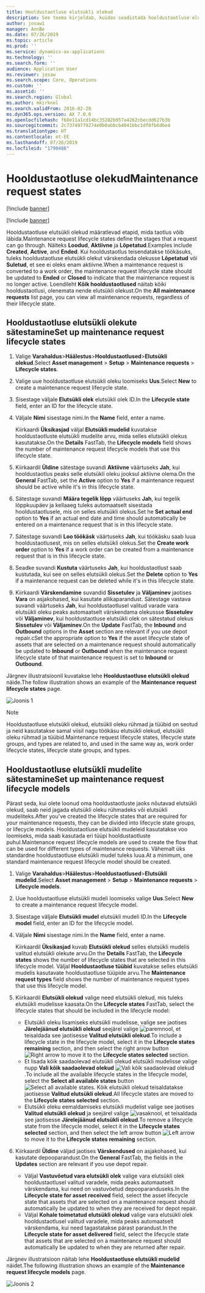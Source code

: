 ```yaml
---
title: Hooldustaotluse elutsükli olekud
description: See teema kirjeldab, kuidas seadistada hooldustaotluse elutsükli olekuid varahalduses.
author: josaw1
manager: AnnBe
ms.date: 07/26/2019
ms.topic: article
ms.prod: ''
ms.service: dynamics-ax-applications
ms.technology: ''
ms.search.form: ''
audience: Application User
ms.reviewer: josaw
ms.search.scope: Core, Operations
ms.custom: ''
ms.assetid: ''
ms.search.region: Global
ms.author: mkirknel
ms.search.validFrom: 2016-02-28
ms.dyn365.ops.version: AX 7.0.0
ms.openlocfilehash: f68e11a1cd14bc35282b957a4262cbecdd627b3b
ms.sourcegitcommit: 2c73749779274e0b0abbcb4041bbc1df0fb6d6e4
ms.translationtype: HT
ms.contentlocale: et-EE
ms.lasthandoff: 07/26/2019
ms.locfileid: "1790486"
---
```

# <a name="maintenance-request-states"></a><span data-ttu-id="5b504-103">Hooldustaotluse olekud</span><span class="sxs-lookup"><span data-stu-id="5b504-103">Maintenance request states</span></span>

[!include [banner](../../includes/banner.md)]

[!include [banner](../../includes/preview-banner.md)]


<span data-ttu-id="5b504-104">Hooldustaotluse elutsükli olekud määratlevad etapid, mida taotlus võib läbida.</span><span class="sxs-lookup"><span data-stu-id="5b504-104">Maintenance request lifecycle states define the stages that a request can go through.</span></span> <span data-ttu-id="5b504-105">Näiteks **Loodud**, **Aktiivne** ja **Lõpetatud**.</span><span class="sxs-lookup"><span data-stu-id="5b504-105">Examples include **Created**, **Active**, and **Ended**.</span></span> <span data-ttu-id="5b504-106">Kui hooldustaotlus teisendatakse töökäsuks, tuleks hooldustaotluse elutsükli olekut värskendada olekusse **Lõpetatud** või **Suletud**, et see ei oleks enam aktiivne.</span><span class="sxs-lookup"><span data-stu-id="5b504-106">When a maintenance request is converted to a work order, the maintenance request lifecycle state should be updated to **Ended** or **Closed** to indicate that the maintenance request is no longer active.</span></span> <span data-ttu-id="5b504-107">Loendileht **Kõik hooldustaotlused** näitab kõiki hooldustaotlusi, olenemata nende elutsükli olekust.</span><span class="sxs-lookup"><span data-stu-id="5b504-107">On the **All maintenance requests** list page, you can view all maintenance requests, regardless of their lifecycle state.</span></span>

## <a name="set-up-maintenance-request-lifecycle-states"></a><span data-ttu-id="5b504-108">Hooldustaotluse elutsükli olekute sätestamine</span><span class="sxs-lookup"><span data-stu-id="5b504-108">Set up maintenance request lifecycle states</span></span>

1. <span data-ttu-id="5b504-109">Valige **Varahaldus**\>**Häälestus**\>**Hooldustaotlused**\>**Elutsükli olekud**.</span><span class="sxs-lookup"><span data-stu-id="5b504-109">Select **Asset management** \> **Setup** \> **Maintenance requests** \> **Lifecycle states**.</span></span>
2. <span data-ttu-id="5b504-110">Valige uue hooldustaotluse elutsükli oleku loomiseks **Uus**.</span><span class="sxs-lookup"><span data-stu-id="5b504-110">Select **New** to create a maintenance request lifecycle state.</span></span>
3. <span data-ttu-id="5b504-111">Sisestage väljale **Elutsükli olek** elutsükli olek ID.</span><span class="sxs-lookup"><span data-stu-id="5b504-111">In the **Lifecycle state** field, enter an ID for the lifecycle state.</span></span>
4. <span data-ttu-id="5b504-112">Väljale **Nimi** sisestage nimi.</span><span class="sxs-lookup"><span data-stu-id="5b504-112">In the **Name** field, enter a name.</span></span>

    <span data-ttu-id="5b504-113">Kiirkaardi **Üksikasjad** väljal **Elutsükli mudelid** kuvatakse hooldustaotluste elutsükli mudelite arvu, mida selles elutsükli olekus kasutatakse.</span><span class="sxs-lookup"><span data-stu-id="5b504-113">On the **Details** FastTab, the **Lifecycle models** field shows the number of maintenance request lifecycle models that use this lifecycle state.</span></span>

5. <span data-ttu-id="5b504-114">Kiirkaardil **Üldine** sätestage suvandi **Aktiivne** väärtuseks **Jah**, kui hooldustaotlus peaks selle elutsükli oleku jooksul aktiivne olema.</span><span class="sxs-lookup"><span data-stu-id="5b504-114">On the **General** FastTab, set the **Active** option to **Yes** if a maintenance request should be active while it's in this lifecycle state.</span></span>
6. <span data-ttu-id="5b504-115">Sätestage suvandi **Määra tegelik lõpp** väärtuseks **Jah**, kui tegelik lõppkuupäev ja kellaaeg tuleks automaatselt sisestada hooldustaotlusele, mis on selles elutsükli olekus.</span><span class="sxs-lookup"><span data-stu-id="5b504-115">Set he **Set actual end** option to **Yes** if an actual end date and time should automatically be entered on a maintenance request that is in this lifecycle state.</span></span>
7. <span data-ttu-id="5b504-116">Sätestage suvandi **Loo töökäsk** väärtuseks **Jah**, kui töökäsku saab luua hooldustaotlusest, mis on selles elutsükli olekus.</span><span class="sxs-lookup"><span data-stu-id="5b504-116">Set the **Create work order** option to **Yes** if a work order can be created from a maintenance request that is in this lifecycle state.</span></span>
8. <span data-ttu-id="5b504-117">Seadke suvandi **Kustuta** väärtuseks **Jah**, kui hooldustaotlust saab kustutada, kui see on selles elutsükli olekus.</span><span class="sxs-lookup"><span data-stu-id="5b504-117">Set the **Delete** option to **Yes** if a maintenance request can be deleted while it's in this lifecycle state.</span></span>
9. <span data-ttu-id="5b504-118">Kiirkaardi **Värskendamine** suvandid **Sissetulev** ja **Väljaminev** jaotises **Vara** on asjakohased, kui kasutate allikaparandust. Sätestage vastava suvandi väärtuseks **Jah**, kui hooldustaotlusel valitud varade vara elutsükli oleku peaks automaatselt värskendama olekussse **Sissetulev** või **Väljaminev**, kui hooldustaotluse elutsükli olek on sätestatud olekus **Sissetulev** või **Väljaminev**.</span><span class="sxs-lookup"><span data-stu-id="5b504-118">On the **Update** FastTab, the **Inbound** and **Outbound** options in the **Asset** section are relevant if you use depot repair.cSet the appropriate option to **Yes** if the asset lifecycle state of assets that are selected on a maintenance request should automatically be updated to **Inbound** or **Outbound** when the maintenance request lifecycle state of that maintenance request is set to **Inbound** or **Outbound**.</span></span>

<span data-ttu-id="5b504-119">Järgnev illustratsioonil kuvatakse lehe **Hooldustaotluse elutsükli olekud** näide.</span><span class="sxs-lookup"><span data-stu-id="5b504-119">The follow illustration shows an example of the **Maintenance request lifecycle states** page.</span></span>

![Joonis 1](media/02-setup-for-requests.png)

> [!NOTE]
> <span data-ttu-id="5b504-121">Hooldustaotluse elutsükli olekud, elutsükli oleku rühmad ja tüübid on seotud ja neid kasutatakse samal viisil nagu töökäsu elutsükli olekud, elutsükli oleku rühmad ja tüübid.</span><span class="sxs-lookup"><span data-stu-id="5b504-121">Maintenance request lifecycle states, lifecycle state groups, and types are related to, and used in the same way as, work order lifecycle states, lifecycle state groups, and types.</span></span> 

## <a name="set-up-maintenance-request-lifecycle-models"></a><span data-ttu-id="5b504-122">Hooldustaotluse elutsükli mudelite sätestamine</span><span class="sxs-lookup"><span data-stu-id="5b504-122">Set up maintenance request lifecycle models</span></span>

<span data-ttu-id="5b504-123">Pärast seda, kui olete loonud oma hooldustaotluste jaoks nõutavad elutsükli olekud, saab neid jagada elutsükli oleku rühmadeks või elutsükli mudeliteks.</span><span class="sxs-lookup"><span data-stu-id="5b504-123">After you've created the lifecycle states that are required for your maintenance requests, they can be divided into lifecycle state groups, or lifecycle models.</span></span> <span data-ttu-id="5b504-124">Hooldustaotluse elutsükli mudeleid kasutatakse voo loomiseks, mida saab kasutada eri tüüpi hooldustaotluste puhul.</span><span class="sxs-lookup"><span data-stu-id="5b504-124">Maintenance request lifecycle models are used to create the flow that can be used for different types of maintenance requests.</span></span> <span data-ttu-id="5b504-125">Vähemalt üks standardne hooldustaotluse elutsükli mudel tuleks luua.</span><span class="sxs-lookup"><span data-stu-id="5b504-125">At a minimum, one standard maintenance request lifecycle model should be created.</span></span>

1. <span data-ttu-id="5b504-126">Valige **Varahaldus**\>**Häälestus**\>**Hooldustaotlused**\>**Elutsükli mudelid**.</span><span class="sxs-lookup"><span data-stu-id="5b504-126">Select **Asset management** \> **Setup** \> **Maintenance requests** \> **Lifecycle models**.</span></span>
2. <span data-ttu-id="5b504-127">Uue hooldustaotluse elutsükli mudeli loomiseks valige **Uus**.</span><span class="sxs-lookup"><span data-stu-id="5b504-127">Select **New** to create a maintenance request lifecycle model.</span></span>
3. <span data-ttu-id="5b504-128">Sisestage väljale **Elutsükli mudel** elutsükli mudeli ID.</span><span class="sxs-lookup"><span data-stu-id="5b504-128">In the **Lifecycle model** field, enter an ID for the lifecycle model.</span></span>
4. <span data-ttu-id="5b504-129">Väljale **Nimi** sisestage nimi.</span><span class="sxs-lookup"><span data-stu-id="5b504-129">In the **Name** field, enter a name.</span></span>

    <span data-ttu-id="5b504-130">Kiirkaardil **Üksikasjad** kuvab **Elutsükli olekud** selles elutsükli mudelis valitud elutsükli olekute arvu.</span><span class="sxs-lookup"><span data-stu-id="5b504-130">On the **Details** FastTab, the **Lifecycle states** shows the number of lifecycle states that are selected in this lifecycle model.</span></span> <span data-ttu-id="5b504-131">Väljal **Hooldustaotluse tüübid** kuvatakse selles elutsükli mudelis kasutavate hooldustaotluse tüüpide arvu.</span><span class="sxs-lookup"><span data-stu-id="5b504-131">The **Maintenance request types** field shows the number of maintenance request types that use this lifecycle model.</span></span>

5. <span data-ttu-id="5b504-132">Kiirkaardil **Elutsükli olekud** valige need elutsükli olekud, mis tuleks elutsükli mudelisse kaasata.</span><span class="sxs-lookup"><span data-stu-id="5b504-132">On the **Lifecycle states** FastTab, select the lifecycle states that should be included in the lifecycle model:</span></span>

    - <span data-ttu-id="5b504-133">Elutsükli oleku lisamiseks elutsükli mudelisse, valige see jaotises **Järelejäänud elutsükli olekud** seejärel valige ![paremnool,](media/03-setup-for-requests.png) et teisaldada see jaotisesse **Valitud elutsükli olekud**.</span><span class="sxs-lookup"><span data-stu-id="5b504-133">To include a lifecycle state in the lifecycle model, select it in the **Lifecycle states remaining** section, and then select the right arrow button ![Right arrow](media/03-setup-for-requests.png) to move it to the **Lifecycle states selected** section.</span></span>
    - <span data-ttu-id="5b504-134">Et lisada kõik saadaolevad elutsükli olekud elutsükli mudelisse valige nupp **Vali kõik saadaolevad olekud** ![Vali kõik saadaolevad olekud](media/04-setup-for-requests.png).</span><span class="sxs-lookup"><span data-stu-id="5b504-134">To include all the available lifecycle states in the lifecycle model, select the **Select all available states** button ![Select all available states](media/04-setup-for-requests.png).</span></span> <span data-ttu-id="5b504-135">Kõik elutsükli olekud teisaldatakse jaotisesse **Valitud elutsükli olekud**.</span><span class="sxs-lookup"><span data-stu-id="5b504-135">All lifecycle states are moved to the **Lifecycle states selected** section.</span></span>
    - <span data-ttu-id="5b504-136">Elutsükli oleku eemaldamiseks elutsükli mudelist valige see jaotises **Valitud elutsükli olekud** ja seejärel valige ![vasaknool,](media/05-setup-for-requests.png) et teisaldada see jaotisesse **Järelejäänud elutsükli olekud**.</span><span class="sxs-lookup"><span data-stu-id="5b504-136">To remove a lifecycle state from the lifecycle model, select it in the **Lifecycle states selected** section, and then select the left arrow button ![Left arrow](media/05-setup-for-requests.png) to move it to the **Lifecycle states remaining** section.</span></span>

6. <span data-ttu-id="5b504-137">Kiirkaardil **Üldine** väljad jaotises **Värskendused** on asjakohased, kui kasutate depooparandust.</span><span class="sxs-lookup"><span data-stu-id="5b504-137">On the **General** FastTab, the fields in the **Updates** section are relevant if you use depot repair.</span></span>

    - <span data-ttu-id="5b504-138">Väljal **Vastuvõetud vara elutsükli olek** valige vara elutsükli olek hooldustaotlusel valitud varadele, mida peaks automaatselt värskendama, kui need on vastuvõetud depooparanduseks.</span><span class="sxs-lookup"><span data-stu-id="5b504-138">In the **Lifecycle state for asset received** field, select the asset lifecycle state that assets that are selected on a maintenance request should automatically be updated to when they are received for depot repair.</span></span>
    - <span data-ttu-id="5b504-139">Väljal **Kohale toimetatud elutsükli olekud** valige vara elutsükli olek hooldustaotlusel valitud varadele, mida peaks automaatselt värskendama, kui need tagastatakse pärast parandust.</span><span class="sxs-lookup"><span data-stu-id="5b504-139">In the **Lifecycle state for asset delivered** field, select the lifecycle state that assets that are selected on a maintenance request should automatically be updated to when they are returned after repair.</span></span>

<span data-ttu-id="5b504-140">Järgnev illustratsioon näitab lehe **Hooldustaotluse elutsükli mudelid** näidet.</span><span class="sxs-lookup"><span data-stu-id="5b504-140">The following illustration shows an example of the **Maintenance request lifecycle models** page.</span></span>

![Joonis 2](media/06-setup-for-requests.png)
